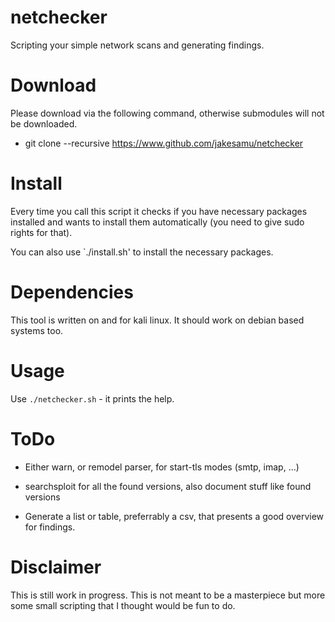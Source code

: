 # netchecker

Scripting your simple network scans and generating findings.

# Download

Please download via the following command, otherwise submodules will not be downloaded.
* git clone --recursive https://www.github.com/jakesamu/netchecker

# Install

Every time you call this script it checks if you have necessary packages installed and wants to install them automatically (you need to give sudo rights for that).

You can also use `./install.sh' to install the necessary packages.

# Dependencies

This tool is written on and for kali linux. It should work on debian based systems too.

# Usage
Use `./netchecker.sh` - it prints the help.

# ToDo

* Either warn, or remodel parser, for start-tls modes (smtp, imap, ...)

* searchsploit for all the found versions, also document stuff like found versions
* Generate a list or table, preferrably a csv, that presents a good overview for findings.

# Disclaimer

This is still work in progress.
This is not meant to be a masterpiece but more some small scripting that I thought would be fun to do.
